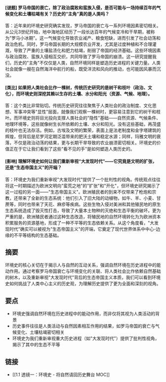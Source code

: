 #### [谜题] 罗马帝国的衰亡，除了政治腐败和蛮族入侵，是否可能与一场持续百年的气候变化和土壤枯竭有关？历史的“主角”真的是人类吗？

答：近年来的环境史研究确实发现，罗马帝国的衰亡与一系列环境因素密切相关。从公元3世纪开始，地中海地区经历了一段长达百年的气候变冷和干旱期，被称为"罗马小冰期"。这一气候变化导致农业减产、粮食短缺，进而引发了社会动荡和政治危机。同时，罗马帝国长期的大规模农业开发，尤其是过度种植和不合理灌溉，导致了严重的土壤盐渍化和肥力枯竭，削弱了帝国的经济基础。这些环境因素与政治腐败、蛮族入侵相互交织，共同导致了罗马帝国的崩溃。这一研究提醒我们，历史的"主角"不仅仅是人类，自然环境同样是塑造历史进程的关键力量。人类社会就像一艘在自然海洋中航行的船，既受洋流和风向的推动，也可能因风暴而沉没。


#### [类比] 如果把人类社会比作一棵树，传统历史研究的是树干和枝叶（政治、文化），而环境史则深挖其赖以生存的土壤、水分和阳光（资源、气候、地理）。

答：这个类比非常贴切。传统历史研究往往聚焦于人类社会的政治制度、文化思想、军事冲突等"显性"层面，就像我们观察一棵树时，更容易注意到它的树干和枝叶。而环境史则将目光投向支撑人类社会的"隐性"基础——自然资源、气候条件、地理环境等，这些就像树生长所依赖的土壤、水分和阳光。没有这些基础，再茂盛的枝叶也无法存活。例如，古埃及文明的繁荣，表面上是法老制度和金字塔建筑的辉煌，但背后是尼罗河定期泛滥带来的肥沃土壤和稳定水源；同样，玛雅文明的衰落，不仅是政治动荡的结果，更与长期干旱导致的农业崩溃密切相关。环境史的价值正在于它让我们看到了这些"看不见的手"是如何塑造人类历史的。


#### [影响] 理解环境史如何让我们重新审视“大发现时代”——它究竟是文明的扩张，还是“生态帝国主义”的开端？

答：环境史为我们重新审视"大发现时代"提供了一个批判性的视角。传统观点往往将这一时期描述为欧洲文明向"蛮荒之地"的"扩张"和"开化"，但环境史研究揭示了这一过程的另一面——"生态帝国主义"。欧洲殖民者的到来不仅带来了枪炮和宗教，还带来了全新的生态系统：他们引入了旧大陆的动植物，如牛、羊、小麦、甘蔗等，同时也带来了天花、麻疹等疾病。这些生物入侵对美洲和其他殖民地的原生生态系统造成了毁灭性打击，导致了大量本土物种的灭绝和生态平衡的破坏。更为严重的是，欧洲殖民者通过这种生态改造，将殖民地的自然环境转化为为欧洲资本积累服务的资源基地，形成了一种不平等的生态依赖关系。从这个角度看，"大发现时代"确实可以被视为"生态帝国主义"的开端，它奠定了现代世界体系中中心-边缘的不平等结构的生态基础。


## 摘要

环境史的核心关切在于揭示人与自然的互动关系，强调自然环境在历史进程中的能动作用。通过考察罗马帝国衰亡与环境变化的关联、将人类社会比作依赖自然基础的树木，以及重新审视"大发现时代"背后的生态帝国主义本质，我们可以看到环境史如何挑战了人类中心主义的历史观，为理解历史提供了更为全面和深刻的视角。


## 要点

- 环境史强调自然环境在历史进程中的能动作用，而非仅将其视为人类活动的背景
- 历史事件往往是人类活动与自然因素相互作用的结果，如罗马帝国的衰亡与气候变化、土壤枯竭密切相关
- 环境史为我们重新审视重大历史进程（如"大发现时代"）提供了批判性视角，揭示了其中的生态不平等


## 链接

- [[1.1 透镜一：环境史 - 将自然请回历史舞台 MOC]]
